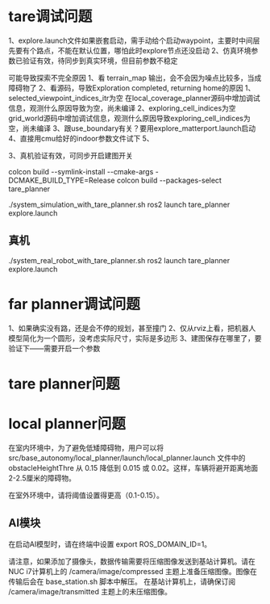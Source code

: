 
# tare调试问题

1、explore.launch文件如果嵌套启动，需手动给个启动waypoint，主要时中间层先要有个路点，不能在默认位置，哪怕此时explore节点还没启动
2、仿真环境参数已验证有效，待同步到真实环境，但目前参数不稳定


可能导致探索不完全原因
1、看 terrain_map 输出，会不会因为噪点比较多，当成障碍物了
2、看源码，导致Exploration completed, returning home的原因
    1、selected_viewpoint_indices_itr为空
        在local_coverage_planner源码中增加调试信息，观测什么原因导致为空，尚未编译
    2、exploring_cell_indices为空
        grid_world源码中增加调试信息，观测什么原因导致exploring_cell_indices为空，尚未编译
3、跟use_boundary有关？要用explore_matterport.launch启动
4、直接用cmu给好的indoor参数文件试下
5、


3、真机验证有效，可同步开启建图开关



colcon build --symlink-install --cmake-args -DCMAKE_BUILD_TYPE=Release
colcon build --packages-select tare_planner


./system_simulation_with_tare_planner.sh
ros2 launch tare_planner explore.launch


## 真机
./system_real_robot_with_tare_planner.sh
ros2 launch tare_planner explore.launch

# far planner调试问题
1、如果确实没有路，还是会不停的规划，甚至撞门
2、仅从rviz上看，把机器人模型简化为一个圆形，没考虑实际尺寸，实际是多边形
3、建图保存在哪里了，要验证下——需要开启一个参数


# tare planner问题

# local planner问题
在室内环境中，为了避免低矮障碍物，用户可以将 src/base_autonomy/local_planner/launch/local_planner.launch 文件中的 obstacleHeightThre 从 0.15 降低到 0.015 或 0.02。这样，车辆将避开距离地面2-2.5厘米的障碍物。

在室外环境中，请将阈值设置得更高（0.1-0.15）。


## AI模块

在启动AI模型时，请在终端中设置 export ROS_DOMAIN_ID=1。

请注意，如果添加了摄像头，数据传输需要将压缩图像发送到基站计算机。请在NUC i7计算机上的 /camera/image/compressed 主题上准备压缩图像。图像在传输后会在 base_station.sh 脚本中解压。
在基站计算机上，请确保订阅 /camera/image/transmitted 主题上的未压缩图像。